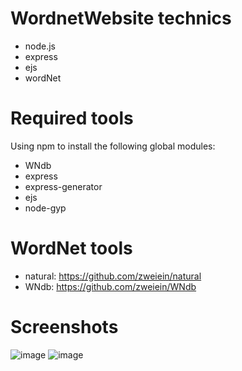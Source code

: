 WordnetWebsite  technics
==============
* node.js
* express
* ejs
* wordNet

Required tools
=============
Using npm to install the following global modules:
* WNdb
* express
* express-generator
* ejs
* node-gyp

WordNet tools
============
* natural: https://github.com/zweiein/natural
* WNdb: https://github.com/zweiein/WNdb

Screenshots
=============
![image](http://i.imgur.com/PSiW3Ea.png)
![image](http://i.imgur.com/FrxhzDq.png)

